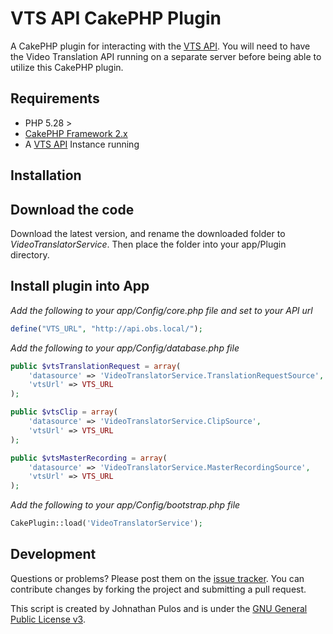 VTS API CakePHP Plugin 
======================

A CakePHP plugin for interacting with the [VTS API](https://github.com/MissionalDigerati/vts_api).  You will need to have the Video Translation API running on a separate server before being able to utilize this CakePHP plugin.

Requirements
------------

* PHP 5.28 >
* [CakePHP Framework 2.x](http://cakephp.org)
* A [VTS API](https://github.com/MissionalDigerati/vts_api) Instance running

Installation
------------

## Download the code

Download the latest version, and rename the downloaded folder to _VideoTranslatorService_. Then place the folder into your app/Plugin directory.

## Install plugin into App
*Add the following to your app/Config/core.php file and set to your API url*

```php
define("VTS_URL", "http://api.obs.local/");
```

*Add the following to your app/Config/database.php file*

```php
public $vtsTranslationRequest = array(
    'datasource' => 'VideoTranslatorService.TranslationRequestSource',
    'vtsUrl' => VTS_URL
);

public $vtsClip = array(
    'datasource' => 'VideoTranslatorService.ClipSource',
    'vtsUrl' => VTS_URL
);

public $vtsMasterRecording = array(
    'datasource' => 'VideoTranslatorService.MasterRecordingSource',
    'vtsUrl' => VTS_URL
);
```

*Add the following to your app/Config/bootstrap.php file*

```php
CakePlugin::load('VideoTranslatorService');
```

Development
-----------

Questions or problems? Please post them on the [issue tracker](https://github.com/MissionalDigerati/vts_cakephp_plugin/issues). You can contribute changes by forking the project and submitting a pull request.

This script is created by Johnathan Pulos and is under the [GNU General Public License v3](http://www.gnu.org/licenses/gpl-3.0-standalone.html).